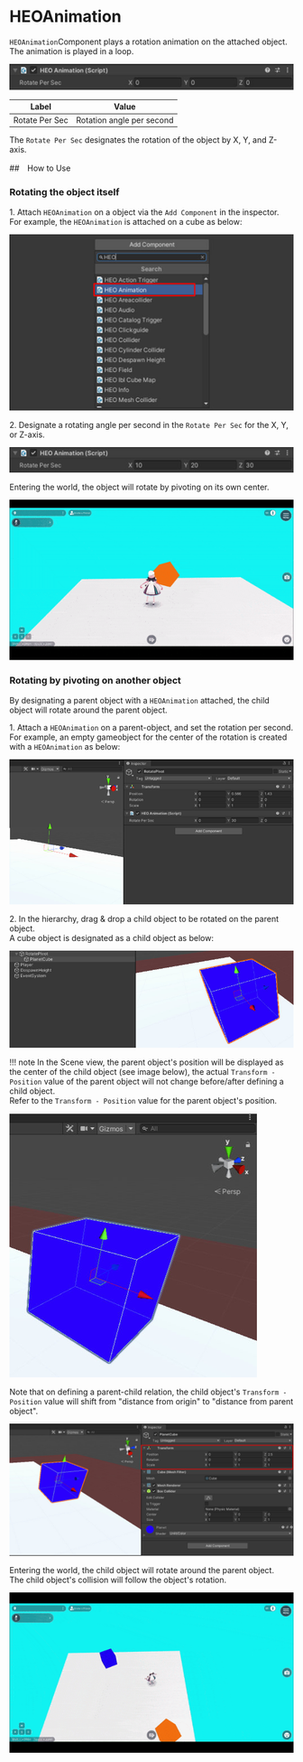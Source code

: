 # HEOAnimation

`HEOAnimation`Component plays a rotation animation on the attached object.<br>
The animation is played in a loop.

![HEOAnimation_1](img/HEOAnimation_1.jpg)

| Label | Value |
| ---- | ---- | 
| Rotate Per Sec | Rotation angle per second |

The `Rotate Per Sec` designates the rotation of the object by X, Y, and Z-axis.

##　How to Use

### Rotating the object itself

1\. Attach `HEOAnimation` on a object via the `Add Component` in the inspector.<br>
For example, the `HEOAnimation` is attached on a cube as below:

![HEOAnimation_2](img/HEOAnimation_2.jpg)

2\. Designate a rotating angle per second in the `Rotate Per Sec` for the X, Y, or Z-axis.

![HEOAnimation_3](img/HEOAnimation_3.jpg)

Entering the world, the object will rotate by pivoting on its own center.

![HEOAnimation_Result_1](img/HEOAnimation_Result_1.gif)

### Rotating by pivoting on another object

By designating a parent object with a `HEOAnimation` attached, the child object will rotate around the parent object.

1\. Attach a `HEOAnimation` on a parent-object, and set the rotation per second.<br>
For example, an empty gameobject for the center of the rotation is created with a `HEOAnimation` as below:

![HEOAnimation_4](img/HEOAnimation_4.jpg)

2\. In the hierarchy, drag & drop a child object to be rotated on the parent object.<br>
A cube object is designated as a child object as below:

![HEOAnimation_5](img/HEOAnimation_5.jpg)

!!! note
    In the Scene view, the parent object's position will be displayed as the center of the child object (see image below), the actual `Transform - Position` value of the parent object will not change before/after defining a child object.<br>
    Refer to the `Transform - Position`  value for the parent object's position.

![HEOAnimation_6](img/HEOAnimation_6.jpg)

Note that on defining a parent-child relation, the child object's `Transform - Position` value will shift from "distance from origin" to "distance from parent object". 

![HEOAnimation_7](img/HEOAnimation_7.jpg)

Entering the world, the child object will rotate around the parent object.<br>
The child object's collision will follow the object's rotation.

![HEOAnimation_Result_2](img/HEOAnimation_Result_2.gif)